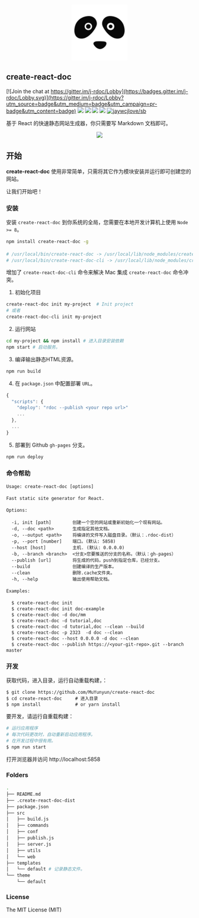 <p align="center">
  <a href="https://react-doc.github.io">
    <img width="150" src="theme/default/rdoc.logo.svg?sanitize=true">
  </a>
</p>

create-react-doc
---

[![Join the chat at https://gitter.im/j-rdoc/Lobby](https://badges.gitter.im/j-rdoc/Lobby.svg)](https://gitter.im/j-rdoc/Lobby?utm_source=badge&utm_medium=badge&utm_campaign=pr-badge&utm_content=badge) [![](https://img.shields.io/github/issues/jaywcjlove/rdoc.svg)](https://github.com/jaywcjlove/rdoc/issues) [![](https://img.shields.io/github/forks/jaywcjlove/rdoc.svg)](https://github.com/jaywcjlove/rdoc/network) [![](https://img.shields.io/github/stars/jaywcjlove/rdoc.svg)](https://github.com/jaywcjlove/rdoc/stargazers) [![](https://img.shields.io/github/release/jaywcjlove/rdoc.svg)](https://github.com/jaywcjlove/rdoc/releases) [![jaywcjlove/sb](https://jaywcjlove.github.io/sb/lang/english.svg)](README.md)

基于 React 的快速静态网站生成器，你只需要写 Markdown 文档即可。

<div align="center">
  <img src="./rdoc.png">
</div>

## 开始

**create-react-doc** 使用非常简单，只需将其它作为模块安装并运行即可创建您的网站。

让我们开始吧！

### 安装

安装 `create-react-doc` 到你系统的全局，您需要在本地开发计算机上使用 `Node >= 8`。


```bash
npm install create-react-doc -g

# /usr/local/bin/create-react-doc -> /usr/local/lib/node_modules/create-react-doc/.bin/create-react-doc.js
# /usr/local/bin/create-react-doc-cli -> /usr/local/lib/node_modules/create-react-doc/.bin/create-react-doc.js
```

增加了 `create-react-doc-cli` 命令来解决 Mac 集成 `create-react-doc` 命令冲突。

1. 初始化项目

```bash
create-react-doc init my-project  # Init project
# 或者
create-react-doc-cli init my-project
```

2. 运行网站

```bash
cd my-project && npm install # 进入目录安装依赖
npm start # 启动服务。
```

3. 编译输出静态HTML资源。

```bash
npm run build
```

4. 在 `package.json` 中配置部署 `URL`。

```js
{
  "scripts": {
    "deploy": "rdoc --publish <your repo url>"
    ...
  },
  ...
}
```

5. 部署到 Github `gh-pages` 分支。

```bash
npm run deploy
```

### 命令帮助

```shell
Usage: create-react-doc [options]

Fast static site generator for React.

Options:

  -i, init [path]        创建一个空的网站或重新初始化一个现有网站。
  -d, --doc <path>       生成指定其他文档。
  -o, --output <path>    将编译的文件写入磁盘目录。（默认：.rdoc-dist）
  -p, --port [number]    端口。(默认: 5858)
  --host [host]          主机. (默认: 0.0.0.0)
  -b, --branch <branch>  <分支>您要推送的分支的名称。（默认：gh-pages）
  --publish [url]        将生成的代码，push到指定仓库，已经分支。
  --build                创建编译的生产版本。
  --clean                删除.cache文件夹。
  -h, --help             输出使用帮助文档。

Examples:

  $ create-react-doc init
  $ create-react-doc init doc-example
  $ create-react-doc -d doc/mm
  $ create-react-doc -d tutorial,doc
  $ create-react-doc -d tutorial,doc --clean --build
  $ create-react-doc -p 2323  -d doc --clean
  $ create-react-doc --host 0.0.0.0 -d doc --clean
  $ create-react-doc --publish https://<your-git-repo>.git --branch master
```

### 开发

获取代码，进入目录，运行自动重载构建，：

```shell
$ git clone https://github.com/MuYunyun/create-react-doc
$ cd create-react-doc     # 进入目录
$ npm install             # or yarn install
```

要开发，请运行自重载构建：

```bash
# 运行应用程序
# 每次代码更改时，自动重新启动应用程序。
# 在开发过程中很有用。
$ npm run start
```

打开浏览器并访问 http://localhost:5858

### Folders

```bash
.
├── README.md
├── .create-react-doc-dist
├── package.json
├── src
│   ├── build.js
│   ├── commands
│   ├── conf
│   ├── publish.js
│   ├── server.js
│   ├── utils
│   └── web
├── templates
│   └── default # 记录静态文件。
└── theme
    └── default
```

### License

The MIT License (MIT)
